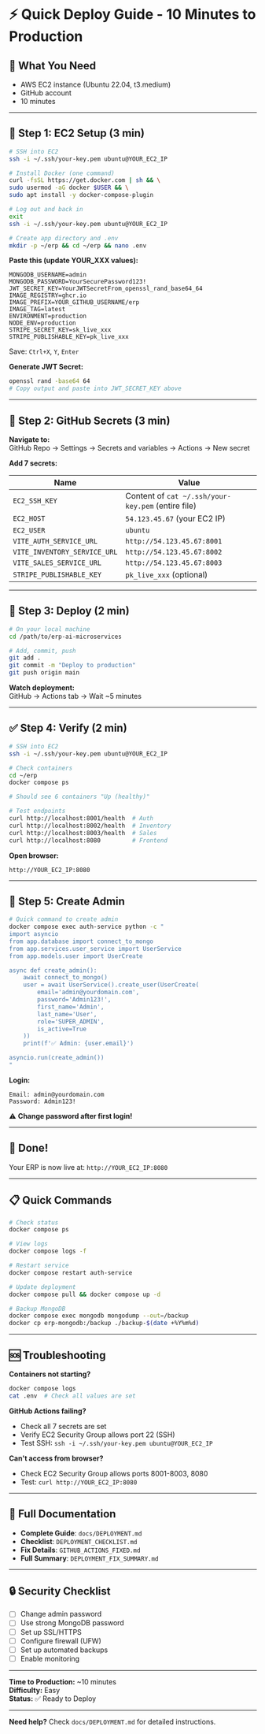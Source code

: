 # ⚡ Quick Deploy Guide - 10 Minutes to Production

## 🎯 What You Need

- AWS EC2 instance (Ubuntu 22.04, t3.medium)
- GitHub account
- 10 minutes

---

## 📝 Step 1: EC2 Setup (3 min)

```bash
# SSH into EC2
ssh -i ~/.ssh/your-key.pem ubuntu@YOUR_EC2_IP

# Install Docker (one command)
curl -fsSL https://get.docker.com | sh && \
sudo usermod -aG docker $USER && \
sudo apt install -y docker-compose-plugin

# Log out and back in
exit
ssh -i ~/.ssh/your-key.pem ubuntu@YOUR_EC2_IP

# Create app directory and .env
mkdir -p ~/erp && cd ~/erp && nano .env
```

**Paste this (update YOUR_XXX values):**
```env
MONGODB_USERNAME=admin
MONGODB_PASSWORD=YourSecurePassword123!
JWT_SECRET_KEY=YourJWTSecretFrom_openssl_rand_base64_64
IMAGE_REGISTRY=ghcr.io
IMAGE_PREFIX=YOUR_GITHUB_USERNAME/erp
IMAGE_TAG=latest
ENVIRONMENT=production
NODE_ENV=production
STRIPE_SECRET_KEY=sk_live_xxx
STRIPE_PUBLISHABLE_KEY=pk_live_xxx
```

Save: `Ctrl+X`, `Y`, `Enter`

**Generate JWT Secret:**
```bash
openssl rand -base64 64
# Copy output and paste into JWT_SECRET_KEY above
```

---

## 🔑 Step 2: GitHub Secrets (3 min)

**Navigate to:**  
GitHub Repo → Settings → Secrets and variables → Actions → New secret

**Add 7 secrets:**

| Name | Value |
|------|-------|
| `EC2_SSH_KEY` | Content of `cat ~/.ssh/your-key.pem` (entire file) |
| `EC2_HOST` | `54.123.45.67` (your EC2 IP) |
| `EC2_USER` | `ubuntu` |
| `VITE_AUTH_SERVICE_URL` | `http://54.123.45.67:8001` |
| `VITE_INVENTORY_SERVICE_URL` | `http://54.123.45.67:8002` |
| `VITE_SALES_SERVICE_URL` | `http://54.123.45.67:8003` |
| `STRIPE_PUBLISHABLE_KEY` | `pk_live_xxx` (optional) |

---

## 🚀 Step 3: Deploy (2 min)

```bash
# On your local machine
cd /path/to/erp-ai-microservices

# Add, commit, push
git add .
git commit -m "Deploy to production"
git push origin main
```

**Watch deployment:**  
GitHub → Actions tab → Wait ~5 minutes

---

## ✅ Step 4: Verify (2 min)

```bash
# SSH into EC2
ssh -i ~/.ssh/your-key.pem ubuntu@YOUR_EC2_IP

# Check containers
cd ~/erp
docker compose ps

# Should see 6 containers "Up (healthy)"

# Test endpoints
curl http://localhost:8001/health  # Auth
curl http://localhost:8002/health  # Inventory
curl http://localhost:8003/health  # Sales
curl http://localhost:8080         # Frontend
```

**Open browser:**
```
http://YOUR_EC2_IP:8080
```

---

## 👤 Step 5: Create Admin

```bash
# Quick command to create admin
docker compose exec auth-service python -c "
import asyncio
from app.database import connect_to_mongo
from app.services.user_service import UserService
from app.models.user import UserCreate

async def create_admin():
    await connect_to_mongo()
    user = await UserService().create_user(UserCreate(
        email='admin@yourdomain.com',
        password='Admin123!',
        first_name='Admin',
        last_name='User',
        role='SUPER_ADMIN',
        is_active=True
    ))
    print(f'✅ Admin: {user.email}')

asyncio.run(create_admin())
"
```

**Login:**
```
Email: admin@yourdomain.com
Password: Admin123!
```

⚠️ **Change password after first login!**

---

## 🎉 Done!

Your ERP is now live at: `http://YOUR_EC2_IP:8080`

---

## 📋 Quick Commands

```bash
# Check status
docker compose ps

# View logs
docker compose logs -f

# Restart service
docker compose restart auth-service

# Update deployment
docker compose pull && docker compose up -d

# Backup MongoDB
docker compose exec mongodb mongodump --out=/backup
docker cp erp-mongodb:/backup ./backup-$(date +%Y%m%d)
```

---

## 🆘 Troubleshooting

**Containers not starting?**
```bash
docker compose logs
cat .env  # Check all values are set
```

**GitHub Actions failing?**
- Check all 7 secrets are set
- Verify EC2 Security Group allows port 22 (SSH)
- Test SSH: `ssh -i ~/.ssh/your-key.pem ubuntu@YOUR_EC2_IP`

**Can't access from browser?**
- Check EC2 Security Group allows ports 8001-8003, 8080
- Test: `curl http://YOUR_EC2_IP:8080`

---

## 📖 Full Documentation

- **Complete Guide**: `docs/DEPLOYMENT.md`
- **Checklist**: `DEPLOYMENT_CHECKLIST.md`
- **Fix Details**: `GITHUB_ACTIONS_FIXED.md`
- **Full Summary**: `DEPLOYMENT_FIX_SUMMARY.md`

---

## 🔒 Security Checklist

- [ ] Change admin password
- [ ] Use strong MongoDB password
- [ ] Set up SSL/HTTPS
- [ ] Configure firewall (UFW)
- [ ] Set up automated backups
- [ ] Enable monitoring

---

**Time to Production:** ~10 minutes  
**Difficulty:** Easy  
**Status:** ✅ Ready to Deploy

---

**Need help?** Check `docs/DEPLOYMENT.md` for detailed instructions.

